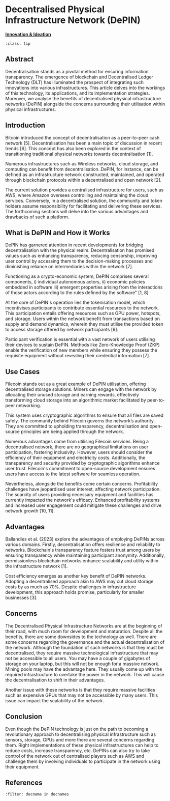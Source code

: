  # Decentralised Physical Infrastructure Network (DePIN)

<ins>**Innovation & Ideation**</ins>

```{admonition} Key Insights
:class: tip

```

## Abstract

Decentralisation stands as a pivotal method for ensuring information transparency. The emergence of blockchain and Decentralised Ledger Technology (DLT) has illuminated the prospect of integrating such innovations into various infrastructures. This article delves into the workings of this technology, its applications, and its implementation strategies. Moreover, we analyse the benefits of decentralised physical infrastructure networks (DePIN) alongside the concerns surrounding their utilisation within physical infrastructures.

## Introduction

Bitcoin introduced the concept of decentralisation as a peer-to-peer cash network [5]. Decentralisation has been a main topic of discussion in recent trends [6]. This concept has also been explored in the context of transitioning traditional physical networks towards decentralisation [1].

Numerous infrastructures such as Wireless networks, cloud storage, and computing can benefit from decentralisation. DePIN, for instance, can be defined as an infrastructure network constructed, maintained, and operated through blockchain protocols within a decentralised and open network [2].

The current solution provides a centralised infrastructure for users, such as AWS, where Amazon oversees controlling and maintaining the cloud services. Conversely, in a decentralised solution, the community and token holders assume responsibility for facilitating and delivering these services. The forthcoming sections will delve into the various advantages and drawbacks of such a platform. 

## What is DePIN and How it Works

DePIN has garnered attention in recent developments for bridging decentralisation with the physical realm. Decentralisation has promised values such as enhancing transparency, reducing censorship, improving user control by accessing them to the decision-making processes and diminishing reliance on intermediaries within the network [7].

Functioning as a crypto-economic system, DePIN comprises several components, i) individual autonomous actors, ii) economic policies embedded in software iii) emergent properties arising from the interactions of those actors according to the rules defined by the software” [1, 8]

At the core of DePIN's operation lies the tokenisation model, which incentivises participants to contribute essential resources to the network. This participation entails offering resources such as GPU power, hotspots, and storage. Users within the network benefit from transactions based on supply and demand dynamics, wherein they must utilise the provided token to access storage offered by network participants [9].

Participant verification is essential with a vast network of users utilising their devices to sustain DePIN. Methods like Zero-Knowledge Proof (ZKP) enable the verification of new members while ensuring they possess the requisite equipment without revealing their credential information [7].

## Use Cases

Filecoin stands out as a great example of DePIN utilisation, offering decentralised storage solutions. Miners can engage with the network by allocating their unused storage and earning rewards, effectively transforming cloud storage into an algorithmic market facilitated by peer-to-peer networking. 

This system uses cryptographic algorithms to ensure that all files are saved safely. The community behind Filecoin governs the network’s authority. They are committed to upholding transparency, decentralisation and open-source principles are being applied through the network.

Numerous advantages come from utilising Filecoin services. Being a decentralised network, there are no geographical limitations on user participation, fostering inclusivity. However, users should consider the efficiency of their equipment and electricity costs. Additionally, the transparency and security provided by cryptographic algorithms enhance user trust. Filecoin's commitment to open-source development ensures users have access to the latest software for seamless operation.  

Nevertheless, alongside the benefits come certain concerns. Profitability challenges have jeopardised user interest, affecting network participation. The scarcity of users providing necessary equipment and facilities has currently impacted the network's efficacy. Enhanced profitability systems and increased user engagement could mitigate these challenges and drive network growth [10, 11].

## Advantages

Ballandies et al. (2023) explore the advantages of employing DePINs across various domains. Firstly, decentralisation offers resilience and reliability to networks. Blockchain's transparency feature fosters trust among users by ensuring transparency while maintaining participant anonymity. Additionally, permissionless blockchain networks enhance scalability and utility within the infrastructure network [1].

Cost efficiency emerges as another key benefit of DePIN networks. Adopting a decentralised approach akin to AWS may cut cloud storage costs by as much as 70%. Despite challenges in infrastructure development, this approach holds promise, particularly for smaller businesses [3].

## Concerns

The Decentralised Physical Infrastructure Networks are at the beginning of their road, with much room for development and maturation. Despite all the benefits, there are some downsides to the technology as well. There are some concerns regarding the governance and the actual decentralisation of the network. Although the foundation of such networks is that they must be decentralised, they require massive technological infrastructure that may not be accessible to all users. You may have a couple of gigabytes of storage on your laptop, but this will not be enough for a massive network. Mining pools may have the advantage here. They usually come up with the required infrastructure to overtake the power in the network. This will cause the decentralisation to shift in their advantages.

Another issue with these networks is that they require massive facilities such as expensive GPUs that may not be accessible by many users. This issue can impact the scalability of the network. 

## Conclusion

Even though the DePIN technology is just on the path to becoming a revolutionary approach to decentralising physical infrastructure such as sensors, storage, GPUs and more there are several concerns regarding them. Right implementations of these physical infrastructures can help to reduce costs, increase transparency, etc. DePINs can also try to take control of the network out of centralised players such as AWS and challenge them by involving individuals to participate in the network using their equipment. 


<div style="text-align: right;font-weight: bold;"></div>
<div style="text-align: right;font-style: italic;"></div>

## References
 
```{bibliography}
:filter: docname in docnames
```